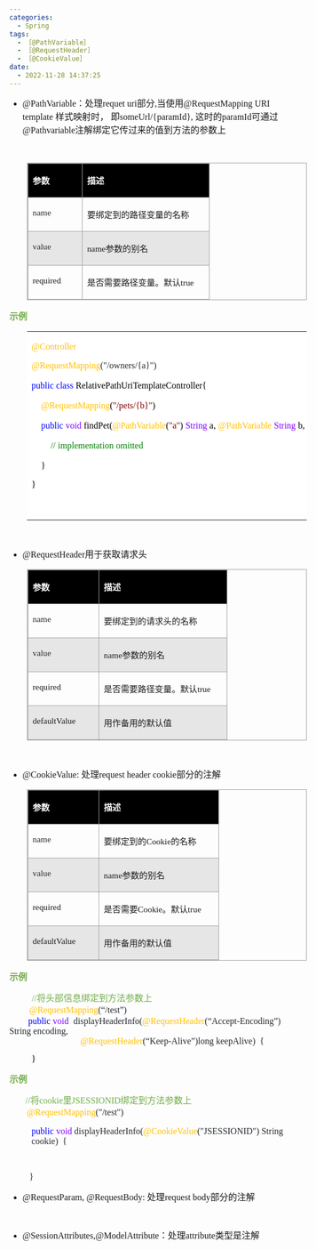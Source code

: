 ```yaml
---
categories:
  - Spring
tags:
  - ［@PathVariable］
  - ［@RequestHeader］
  - ［@CookieValue］
date:
  - 2022-11-28 14:37:25
---
```


<ul style="list-style-type:disc">
    <li><span style="font-size:12.0pt"><span
                style="font-family:&quot;Comic Sans MS&quot;">@PathVariable</span></span><span
            style="font-size:12.0pt"><span style="font-family:&quot;Microsoft YaHei UI&quot;">：处理</span></span><span
            style="font-size:12.0pt"><span style="font-family:&quot;Comic Sans MS&quot;">requet uri</span></span><span
            style="font-size:12.0pt"><span style="font-family:&quot;Microsoft YaHei UI&quot;">部分</span></span><span
            style="font-size:12.0pt"><span style="font-family:&quot;Comic Sans MS&quot;">,</span></span><span
            style="font-size:12.0pt"><span style="font-family:&quot;Microsoft YaHei UI&quot;">当使用</span></span><span
            style="font-size:12.0pt"><span style="font-family:&quot;Comic Sans MS&quot;">@RequestMapping URI template
            </span></span><span style="font-size:12.0pt"><span style="font-family:&quot;Microsoft YaHei UI&quot;">样式映射时，
                即</span></span><span style="font-size:12.0pt"><span
                style="font-family:&quot;Comic Sans MS&quot;">someUrl/{paramId}, </span></span><span
            style="font-size:12.0pt"><span style="font-family:&quot;Microsoft YaHei UI&quot;">这时的</span></span><span
            style="font-size:12.0pt"><span style="font-family:&quot;Comic Sans MS&quot;">paramId</span></span><span
            style="font-size:12.0pt"><span style="font-family:&quot;Microsoft YaHei UI&quot;">可通过</span></span><span
            style="font-size:12.0pt"><span style="font-family:&quot;Comic Sans MS&quot;">
                @Pathvariable</span></span><span style="font-size:12.0pt"><span
                style="font-family:&quot;Microsoft YaHei UI&quot;">注解绑定它传过来的值到方法的参数上</span></span></li>
</ul>
<p><span style="font-size:12.0pt"><span style="font-family:&quot;Microsoft YaHei UI&quot;"><span
                style="color:#24292e">&nbsp;</span></span></span></p>
<table summary="" cellspacing="0"
    style="border-collapse:collapse; border-color:#a3a3a3; border-style:solid; border-width:1px; margin-left:32px"
    class=" cke_show_border">
    <tbody>
        <tr>
            <td
                style="background-color:black; border-bottom:1px solid #a3a3a3; border-left:1px solid #a3a3a3; border-right:1px solid #a3a3a3; border-top:1px solid #a3a3a3; vertical-align:top; width:.827in">
                <p><span style="font-size:11.5pt"><span style="font-family:&quot;Microsoft YaHei UI&quot;"><span
                                style="color:white"><strong>参数</strong></span></span></span></p>
            </td>
            <td
                style="background-color:black; border-bottom:1px solid #a3a3a3; border-left:1px solid #a3a3a3; border-right:1px solid #a3a3a3; border-top:1px solid #a3a3a3; vertical-align:top; width:2.1604in">
                <p><span style="font-size:11.5pt"><span style="font-family:&quot;Microsoft YaHei UI&quot;"><span
                                style="color:white"><strong>描述</strong></span></span></span></p>
            </td>
        </tr>
        <tr>
            <td
                style="border-bottom:1px solid #a3a3a3; border-left:1px solid #a3a3a3; border-right:1px solid #a3a3a3; border-top:1px solid #a3a3a3; vertical-align:top; width:.827in">
                <p><span style="font-size:11.5pt"><span style="font-family:&quot;Comic Sans MS&quot;"><span
                                style="color:#24292e">name</span></span></span></p>
            </td>
            <td
                style="border-bottom:1px solid #a3a3a3; border-left:1px solid #a3a3a3; border-right:1px solid #a3a3a3; border-top:1px solid #a3a3a3; vertical-align:top; width:2.1604in">
                <p><span style="font-size:11.5pt"><span
                            style="font-family:&quot;Microsoft YaHei UI&quot;">要绑定到的路径变量的名称</span></span></p>
            </td>
        </tr>
        <tr>
            <td
                style="background-color:#e7e6e6; border-bottom:1px solid #a3a3a3; border-left:1px solid #a3a3a3; border-right:1px solid #a3a3a3; border-top:1px solid #a3a3a3; vertical-align:top; width:.827in">
                <p><span style="font-size:11.5pt"><span style="font-family:&quot;Comic Sans MS&quot;"><span
                                style="color:#24292e">value</span></span></span></p>
            </td>
            <td
                style="background-color:#e7e6e6; border-bottom:1px solid #a3a3a3; border-left:1px solid #a3a3a3; border-right:1px solid #a3a3a3; border-top:1px solid #a3a3a3; vertical-align:top; width:2.1604in">
                <p><span style="font-size:11.5pt"><span style="font-family:&quot;Comic Sans MS&quot;">name</span><span
                            style="font-family:&quot;Microsoft YaHei UI&quot;">参数的别名</span></span></p>
            </td>
        </tr>
        <tr>
            <td
                style="border-bottom:1px solid #a3a3a3; border-left:1px solid #a3a3a3; border-right:1px solid #a3a3a3; border-top:1px solid #a3a3a3; vertical-align:top; width:.8458in">
                <p><span style="font-size:11.5pt"><span
                            style="font-family:&quot;Comic Sans MS&quot;">required</span></span></p>
            </td>
            <td
                style="border-bottom:1px solid #a3a3a3; border-left:1px solid #a3a3a3; border-right:1px solid #a3a3a3; border-top:1px solid #a3a3a3; vertical-align:top; width:2.2104in">
                <p><span style="font-size:11.5pt"><span
                            style="font-family:&quot;Microsoft YaHei UI&quot;">是否需要路径变量。默认</span><span
                            style="font-family:&quot;Comic Sans MS&quot;">true</span></span></p>
            </td>
        </tr>
    </tbody>
</table>
<p><span style="font-size:12.0pt"><span style="font-family:&quot;Microsoft YaHei UI&quot;"><span
                style="color:#70ad47"><strong>示例</strong></span></span></span></p>
<table summary="" cellspacing="0"
    style="border-collapse:collapse; border-color:#a3a3a3; border-style:solid; border-width:0px; margin-left:32px"
    class=" cke_show_border">
    <tbody>
        <tr>
            <td
                style="background-color:white; border-bottom:0px; border-left:0px; border-right:0px; border-top:0px; vertical-align:top; width:7.2722in">
                <p><span style="font-size:12.0pt"><span style="font-family:&quot;Comic Sans MS&quot;"><span
                                style="color:#ffc000">@Controller</span></span></span></p>
                <p><span style="font-size:12.0pt"><span style="font-family:&quot;Comic Sans MS&quot;"><span
                                style="color:#ffc000">@RequestMapping</span><span style="color:#24292e">("/owners/{a}")
                            </span></span></span></p>
                <p><span style="font-size:12.0pt"><span style="font-family:&quot;Comic Sans MS&quot;"><span
                                style="color:blue">public</span></span>&nbsp;<span
                            style="font-family:&quot;Comic Sans MS&quot;"><span
                                style="color:blue">class</span></span>&nbsp;<span
                            style="font-family:&quot;Comic Sans MS&quot;"><span
                                style="color:black">RelativePathUriTemplateController{</span></span></span></p>
                <p><span style="font-size:12.0pt">&nbsp;&nbsp;&nbsp;&nbsp;<span
                            style="font-family:&quot;Comic Sans MS&quot;"><span
                                style="color:#ffc000">@RequestMapping</span></span><span
                            style="font-family:&quot;Comic Sans MS&quot;"><span style="color:black">(</span></span><span
                            style="font-family:&quot;Comic Sans MS&quot;"><span
                                style="color:maroon">"/pets/{b}"</span></span><span
                            style="font-family:&quot;Comic Sans MS&quot;"><span
                                style="color:black">)</span></span></span></p>
                <p><span style="font-size:12.0pt">&nbsp;&nbsp;&nbsp;&nbsp;<span
                            style="font-family:&quot;Comic Sans MS&quot;"><span
                                style="color:blue">public</span></span>&nbsp;<span
                            style="font-family:&quot;Comic Sans MS&quot;"><span
                                style="color:#8000ff">void</span></span>&nbsp;<span
                            style="font-family:&quot;Comic Sans MS&quot;"><span
                                style="color:black">findPet(</span></span><span
                            style="font-family:&quot;Comic Sans MS&quot;"><span
                                style="color:#ffc000">@PathVariable</span></span><span
                            style="font-family:&quot;Comic Sans MS&quot;"><span style="color:black">(</span></span><span
                            style="font-family:&quot;Comic Sans MS&quot;"><span
                                style="color:maroon">"a"</span></span><span
                            style="font-family:&quot;Comic Sans MS&quot;"><span
                                style="color:black">)</span></span>&nbsp;<span
                            style="font-family:&quot;Comic Sans MS&quot;"><span
                                style="color:#8000ff">String</span></span>&nbsp;<span
                            style="font-family:&quot;Comic Sans MS&quot;"><span
                                style="color:black">a,</span></span>&nbsp;<span
                            style="font-family:&quot;Comic Sans MS&quot;"><span
                                style="color:#ffc000">@PathVariable</span></span>&nbsp;<span
                            style="font-family:&quot;Comic Sans MS&quot;"><span
                                style="color:#8000ff">String</span></span>&nbsp;<span
                            style="font-family:&quot;Comic Sans MS&quot;"><span
                                style="color:black">b,</span></span>&nbsp;<span
                            style="font-family:&quot;Comic Sans MS&quot;"><span
                                style="color:black">Model</span></span>&nbsp;<span
                            style="font-family:&quot;Comic Sans MS&quot;"><span
                                style="color:black">model)</span></span>&nbsp;<span
                            style="font-family:&quot;Comic Sans MS&quot;"><span
                                style="color:black">{</span></span></span></p>
                <p><span style="font-size:12.0pt">&nbsp;&nbsp;&nbsp;&nbsp;&nbsp;&nbsp;&nbsp;&nbsp;<span
                            style="font-family:&quot;Comic Sans MS&quot;"><span
                                style="color:green">//</span></span>&nbsp;<span
                            style="font-family:&quot;Comic Sans MS&quot;"><span
                                style="color:green">implementation</span></span>&nbsp;<span
                            style="font-family:&quot;Comic Sans MS&quot;"><span
                                style="color:green">omitted</span></span>&nbsp;&nbsp;&nbsp;&nbsp;&nbsp;</span></p>
                <p><span style="font-size:12.0pt"><span style="color:black">&nbsp;&nbsp;&nbsp;&nbsp;<span
                                style="font-family:&quot;Comic Sans MS&quot;">}</span></span></span></p>
                <p><span style="font-size:12.0pt"><span style="font-family:&quot;Comic Sans MS&quot;"><span
                                style="color:black">}</span></span></span></p>
                <p><span style="font-size:12.0pt"><span style="font-family:&quot;Comic Sans MS&quot;"><span
                                style="color:black">&nbsp;</span></span></span></p>
            </td>
        </tr>
    </tbody>
</table>
<p><span style="font-size:12.0pt"><span style="font-family:&quot;Comic Sans MS&quot;"><span
                style="color:#24292e">&nbsp;</span></span></span></p>
<ul style="list-style-type:disc">
    <li><span style="font-size:12.0pt"><span
                style="font-family:&quot;Comic Sans MS&quot;">@RequestHeader</span></span><span
            style="font-size:12.0pt"><span style="font-family:&quot;Microsoft YaHei UI&quot;">用于获取请求头</span></span></li>
</ul>
<table summary="" cellspacing="0"
    style="border-collapse:collapse; border-color:#a3a3a3; border-style:solid; border-width:1px; margin-left:32px"
    class=" cke_show_border">
    <tbody>
        <tr>
            <td
                style="background-color:black; border-bottom:1px solid #a3a3a3; border-left:1px solid #a3a3a3; border-right:1px solid #a3a3a3; border-top:1px solid #a3a3a3; vertical-align:top; width:1.1395in">
                <p><span style="font-size:11.5pt"><span style="font-family:&quot;Microsoft YaHei UI&quot;"><span
                                style="color:white"><strong>参数</strong></span></span></span></p>
            </td>
            <td
                style="background-color:black; border-bottom:1px solid #a3a3a3; border-left:1px solid #a3a3a3; border-right:1px solid #a3a3a3; border-top:1px solid #a3a3a3; vertical-align:top; width:2.1604in">
                <p><span style="font-size:11.5pt"><span style="font-family:&quot;Microsoft YaHei UI&quot;"><span
                                style="color:white"><strong>描述</strong></span></span></span></p>
            </td>
        </tr>
        <tr>
            <td
                style="border-bottom:1px solid #a3a3a3; border-left:1px solid #a3a3a3; border-right:1px solid #a3a3a3; border-top:1px solid #a3a3a3; vertical-align:top; width:1.1395in">
                <p><span style="font-size:11.5pt"><span style="font-family:&quot;Comic Sans MS&quot;"><span
                                style="color:#24292e">name</span></span></span></p>
            </td>
            <td
                style="border-bottom:1px solid #a3a3a3; border-left:1px solid #a3a3a3; border-right:1px solid #a3a3a3; border-top:1px solid #a3a3a3; vertical-align:top; width:2.1604in">
                <p><span style="font-size:11.5pt"><span
                            style="font-family:&quot;Microsoft YaHei UI&quot;">要绑定到的请求头的名称</span></span></p>
            </td>
        </tr>
        <tr>
            <td
                style="background-color:#e7e6e6; border-bottom:1px solid #a3a3a3; border-left:1px solid #a3a3a3; border-right:1px solid #a3a3a3; border-top:1px solid #a3a3a3; vertical-align:top; width:1.1395in">
                <p><span style="font-size:11.5pt"><span style="font-family:&quot;Comic Sans MS&quot;"><span
                                style="color:#24292e">value</span></span></span></p>
            </td>
            <td
                style="background-color:#e7e6e6; border-bottom:1px solid #a3a3a3; border-left:1px solid #a3a3a3; border-right:1px solid #a3a3a3; border-top:1px solid #a3a3a3; vertical-align:top; width:2.1604in">
                <p><span style="font-size:11.5pt"><span style="font-family:&quot;Comic Sans MS&quot;">name</span><span
                            style="font-family:&quot;Microsoft YaHei UI&quot;">参数的别名</span></span></p>
            </td>
        </tr>
        <tr>
            <td
                style="border-bottom:1px solid #a3a3a3; border-left:1px solid #a3a3a3; border-right:1px solid #a3a3a3; border-top:1px solid #a3a3a3; vertical-align:top; width:1.1395in">
                <p><span style="font-size:11.5pt"><span
                            style="font-family:&quot;Comic Sans MS&quot;">required</span></span></p>
            </td>
            <td
                style="border-bottom:1px solid #a3a3a3; border-left:1px solid #a3a3a3; border-right:1px solid #a3a3a3; border-top:1px solid #a3a3a3; vertical-align:top; width:2.2298in">
                <p><span style="font-size:11.5pt"><span
                            style="font-family:&quot;Microsoft YaHei UI&quot;">是否需要路径变量。默认</span><span
                            style="font-family:&quot;Comic Sans MS&quot;">true</span></span></p>
            </td>
        </tr>
        <tr>
            <td
                style="background-color:#e7e6e6; border-bottom:1px solid #a3a3a3; border-left:1px solid #a3a3a3; border-right:1px solid #a3a3a3; border-top:1px solid #a3a3a3; vertical-align:top; width:1.159in">
                <p><span style="font-size:11.5pt"><span
                            style="font-family:&quot;Comic Sans MS&quot;">defaultValue</span></span></p>
            </td>
            <td
                style="background-color:#e7e6e6; border-bottom:1px solid #a3a3a3; border-left:1px solid #a3a3a3; border-right:1px solid #a3a3a3; border-top:1px solid #a3a3a3; vertical-align:top; width:2.1409in">
                <p><span style="font-size:11.5pt"><span
                            style="font-family:&quot;Microsoft YaHei UI&quot;">用作备用的默认值</span></span></p>
            </td>
        </tr>
    </tbody>
</table>
<p><span style="font-size:12.0pt"><span style="font-family:SimSun">&nbsp;</span></span></p>
<ul style="list-style-type:disc">
    <li><span style="font-size:12.0pt"><span style="font-family:&quot;Comic Sans MS&quot;">@CookieValue:
            </span></span><span style="font-size:12.0pt"><span
                style="font-family:&quot;Microsoft YaHei UI&quot;">处理</span></span><span style="font-size:12.0pt"><span
                style="font-family:&quot;Comic Sans MS&quot;">request header</span></span><span
            style="font-size:12.0pt"><span style="font-family:&quot;Comic Sans MS&quot;"> cookie</span></span><span
            style="font-size:12.0pt"><span style="font-family:&quot;Microsoft YaHei UI&quot;">部分的注解</span></span></li>
</ul>
<table summary="" cellspacing="0"
    style="border-collapse:collapse; border-color:#a3a3a3; border-style:solid; border-width:1px; margin-left:32px"
    class=" cke_show_border">
    <tbody>
        <tr>
            <td
                style="background-color:black; border-bottom:1px solid #a3a3a3; border-left:1px solid #a3a3a3; border-right:1px solid #a3a3a3; border-top:1px solid #a3a3a3; vertical-align:top; width:1.1395in">
                <p><span style="font-size:11.5pt"><span style="font-family:&quot;Microsoft YaHei UI&quot;"><span
                                style="color:white"><strong>参数</strong></span></span></span></p>
            </td>
            <td
                style="background-color:black; border-bottom:1px solid #a3a3a3; border-left:1px solid #a3a3a3; border-right:1px solid #a3a3a3; border-top:1px solid #a3a3a3; vertical-align:top; width:2.0041in">
                <p><span style="font-size:11.5pt"><span style="font-family:&quot;Microsoft YaHei UI&quot;"><span
                                style="color:white"><strong>描述</strong></span></span></span></p>
            </td>
        </tr>
        <tr>
            <td
                style="border-bottom:1px solid #a3a3a3; border-left:1px solid #a3a3a3; border-right:1px solid #a3a3a3; border-top:1px solid #a3a3a3; vertical-align:top; width:1.1395in">
                <p><span style="font-size:11.5pt"><span style="font-family:&quot;Comic Sans MS&quot;"><span
                                style="color:#24292e">name</span></span></span></p>
            </td>
            <td
                style="border-bottom:1px solid #a3a3a3; border-left:1px solid #a3a3a3; border-right:1px solid #a3a3a3; border-top:1px solid #a3a3a3; vertical-align:top; width:2.0041in">
                <p><span style="font-size:11.5pt"><span
                            style="font-family:&quot;Microsoft YaHei UI&quot;">要绑定到的</span><span
                            style="font-family:&quot;Comic Sans MS&quot;">Cookie</span><span
                            style="font-family:&quot;Microsoft YaHei UI&quot;">的名称</span></span></p>
            </td>
        </tr>
        <tr>
            <td
                style="background-color:#e7e6e6; border-bottom:1px solid #a3a3a3; border-left:1px solid #a3a3a3; border-right:1px solid #a3a3a3; border-top:1px solid #a3a3a3; vertical-align:top; width:1.1395in">
                <p><span style="font-size:11.5pt"><span style="font-family:&quot;Comic Sans MS&quot;"><span
                                style="color:#24292e">value</span></span></span></p>
            </td>
            <td
                style="background-color:#e7e6e6; border-bottom:1px solid #a3a3a3; border-left:1px solid #a3a3a3; border-right:1px solid #a3a3a3; border-top:1px solid #a3a3a3; vertical-align:top; width:2.0041in">
                <p><span style="font-size:11.5pt"><span style="font-family:&quot;Comic Sans MS&quot;">name</span><span
                            style="font-family:&quot;Microsoft YaHei UI&quot;">参数的别名</span></span></p>
            </td>
        </tr>
        <tr>
            <td
                style="border-bottom:1px solid #a3a3a3; border-left:1px solid #a3a3a3; border-right:1px solid #a3a3a3; border-top:1px solid #a3a3a3; vertical-align:top; width:1.1395in">
                <p><span style="font-size:11.5pt"><span
                            style="font-family:&quot;Comic Sans MS&quot;">required</span></span></p>
            </td>
            <td
                style="border-bottom:1px solid #a3a3a3; border-left:1px solid #a3a3a3; border-right:1px solid #a3a3a3; border-top:1px solid #a3a3a3; vertical-align:top; width:2.0736in">
                <p><span style="font-size:11.5pt"><span
                            style="font-family:&quot;Microsoft YaHei UI&quot;">是否需要</span><span
                            style="font-family:&quot;Comic Sans MS&quot;">Cookie</span><span
                            style="font-family:&quot;Microsoft YaHei UI&quot;">。默认</span><span
                            style="font-family:&quot;Comic Sans MS&quot;">true</span></span></p>
            </td>
        </tr>
        <tr>
            <td
                style="background-color:#e7e6e6; border-bottom:1px solid #a3a3a3; border-left:1px solid #a3a3a3; border-right:1px solid #a3a3a3; border-top:1px solid #a3a3a3; vertical-align:top; width:1.159in">
                <p><span style="font-size:11.5pt"><span
                            style="font-family:&quot;Comic Sans MS&quot;">defaultValue</span></span></p>
            </td>
            <td
                style="background-color:#e7e6e6; border-bottom:1px solid #a3a3a3; border-left:1px solid #a3a3a3; border-right:1px solid #a3a3a3; border-top:1px solid #a3a3a3; vertical-align:top; width:1.9847in">
                <p><span style="font-size:11.5pt"><span
                            style="font-family:&quot;Microsoft YaHei UI&quot;">用作备用的默认值</span></span></p>
            </td>
        </tr>
    </tbody>
</table>
<p><span style="font-size:12.0pt"><span style="font-family:&quot;Microsoft YaHei UI&quot;"><span
                style="color:#70ad47"><strong>示例</strong></span></span></span></p>
<p><span style="font-size:12.0pt">&nbsp; &nbsp; &nbsp; &nbsp; &nbsp;<span
            style="font-family:&quot;Comic Sans MS&quot;"><span style="color:#70ad47">//</span></span><span
            style="font-family:&quot;Microsoft YaHei UI&quot;"><span
                style="color:#70ad47">将头部信息绑定到方法参数上</span></span><br>&nbsp;&nbsp;&nbsp; &nbsp;&nbsp;&nbsp;&nbsp;<span
            style="font-family:&quot;Comic Sans MS&quot;"><span style="color:#ffc000">@RequestMapping</span></span><span
            style="font-family:&quot;Comic Sans MS&quot;"><span style="color:#24292e">(</span></span><span
            style="font-family:&quot;Microsoft YaHei UI&quot;"><span style="color:#24292e">“</span></span><span
            style="font-family:&quot;Comic Sans MS&quot;"><span style="color:#24292e">/test</span></span><span
            style="font-family:&quot;Microsoft YaHei UI&quot;"><span style="color:#24292e">”</span></span><span
            style="font-family:&quot;Comic Sans MS&quot;"><span
                style="color:#24292e">)&nbsp;&nbsp;<br>&nbsp;&nbsp;&nbsp; </span></span>&nbsp;&nbsp;&nbsp;&nbsp;<span
            style="font-family:&quot;Comic Sans MS&quot;"><span style="color:blue">public</span></span>&nbsp;<span
            style="font-family:&quot;Comic Sans MS&quot;"><span style="color:#8000ff">void</span></span>&nbsp;<span
            style="font-family:&quot;Comic Sans MS&quot;"><span style="color:#24292e">
                displayHeaderInfo(</span></span><span style="font-family:&quot;Comic Sans MS&quot;"><span
                style="color:#ffc000">@RequestHeader</span></span><span
            style="font-family:&quot;Comic Sans MS&quot;"><span style="color:#24292e">(</span></span><span
            style="font-family:&quot;Microsoft YaHei UI&quot;"><span style="color:#24292e">“</span></span><span
            style="font-family:&quot;Comic Sans MS&quot;"><span style="color:#24292e">Accept-Encoding</span></span><span
            style="font-family:&quot;Microsoft YaHei UI&quot;"><span style="color:#24292e">”</span></span><span
            style="font-family:&quot;Comic Sans MS&quot;"><span style="color:#24292e">) String
                encoding,&nbsp;&nbsp;<br>&nbsp;&nbsp;&nbsp;&nbsp;&nbsp;&nbsp;&nbsp;&nbsp;&nbsp;&nbsp;&nbsp;&nbsp;&nbsp;&nbsp;&nbsp;&nbsp;&nbsp;&nbsp;&nbsp;&nbsp;&nbsp;&nbsp;&nbsp;&nbsp;&nbsp;&nbsp;&nbsp;&nbsp;&nbsp;&nbsp;&nbsp;
            </span></span><span style="font-family:&quot;Comic Sans MS&quot;"><span
                style="color:#ffc000">@RequestHeader</span></span><span
            style="font-family:&quot;Comic Sans MS&quot;"><span style="color:#24292e">(</span></span><span
            style="font-family:&quot;Microsoft YaHei UI&quot;"><span style="color:#24292e">“</span></span><span
            style="font-family:&quot;Comic Sans MS&quot;"><span style="color:#24292e">Keep-Alive</span></span><span
            style="font-family:&quot;Microsoft YaHei UI&quot;"><span style="color:#24292e">”</span></span><span
            style="font-family:&quot;Comic Sans MS&quot;"><span style="color:#24292e">)long keepAlive)&nbsp;
                {&nbsp;&nbsp; </span></span></span></p>
<p style="margin-left: 40px;"><span style="font-size:12.0pt"><span style="font-family:&quot;Comic Sans MS&quot;"><span
                style="color:black">}</span></span></span></p>
<p><span style="font-size:12.0pt"><span style="font-family:&quot;Microsoft YaHei UI&quot;"><span
                style="color:#70ad47"><strong>示例</strong></span></span></span></p>
<p><span style="font-size:12.0pt">&nbsp; <span style="font-family:&quot;Comic Sans MS&quot;"><span
                style="color:#70ad47">&nbsp; &nbsp; &nbsp;//</span></span><span
            style="font-family:&quot;Microsoft YaHei UI&quot;"><span style="color:#70ad47">将</span></span><span
            style="font-family:&quot;Comic Sans MS&quot;"><span style="color:#70ad47">cookie</span></span><span
            style="font-family:&quot;Microsoft YaHei UI&quot;"><span style="color:#70ad47">里</span></span><span
            style="font-family:&quot;Comic Sans MS&quot;"><span style="color:#70ad47">JSESSIONID</span></span><span
            style="font-family:&quot;Microsoft YaHei UI&quot;"><span
                style="color:#70ad47">绑定到方法参数上</span></span><br>&nbsp;&nbsp;&nbsp; &nbsp;&nbsp;&nbsp;<span
            style="font-family:&quot;Comic Sans MS&quot;"><span style="color:#ffc000">@RequestMapping</span></span><span
            style="font-family:&quot;Comic Sans MS&quot;"><span style="color:#24292e">("/test")&nbsp;
            </span></span></span></p>
<p style="margin-left: 40px;"><span style="font-size:12.0pt"><span style="font-family:&quot;Comic Sans MS&quot;"><span
                style="color:blue">public</span></span>&nbsp;<span style="font-family:&quot;Comic Sans MS&quot;"><span
                style="color:#8000ff">void</span></span><span style="font-family:&quot;Comic Sans MS&quot;"><span
                style="color:#24292e"> displayHeaderInfo(</span></span><span
            style="font-family:&quot;Comic Sans MS&quot;"><span style="color:#ffc000">@CookieValue</span></span><span
            style="font-family:&quot;Comic Sans MS&quot;"><span style="color:#24292e">("JSESSIONID") String
                cookie)&nbsp; { </span></span></span></p>
<p><span style="font-size:12.0pt"><span style="font-family:&quot;Comic Sans MS&quot;"><span
                style="color:#24292e">&nbsp;</span></span></span></p>
<p style="margin-left:36px"><span style="font-size:12.0pt"><span style="font-family:&quot;Comic Sans MS&quot;"><span
                style="color:#24292e">}</span></span></span></p>
<ul style="list-style-type:disc">
    <li><span style="font-size:12.0pt"><span style="font-family:&quot;Comic Sans MS&quot;">@RequestParam, @RequestBody:
            </span></span><span style="font-size:12.0pt"><span
                style="font-family:&quot;Microsoft YaHei UI&quot;">处理</span></span><span style="font-size:12.0pt"><span
                style="font-family:&quot;Comic Sans MS&quot;">request body</span></span><span
            style="font-size:12.0pt"><span style="font-family:&quot;Microsoft YaHei UI&quot;">部分的注解</span></span></li>
</ul>
<p><span style="font-size:12.0pt"><span style="font-family:&quot;Microsoft YaHei UI&quot;"></span></span><br></p>
<ul style="list-style-type:disc">
    <li><span style="font-size:12.0pt"><span
                style="font-family:&quot;Comic Sans MS&quot;">@SessionAttributes,@ModelAttribute</span></span><span
            style="font-size:12.0pt"><span style="font-family:&quot;Microsoft YaHei UI&quot;">：处理</span></span><span
            style="font-size:12.0pt"><span style="font-family:&quot;Comic Sans MS&quot;">attribute</span></span><span
            style="font-size:12.0pt"><span style="font-family:&quot;Microsoft YaHei UI&quot;">类型是注解</span></span></li>
</ul>
